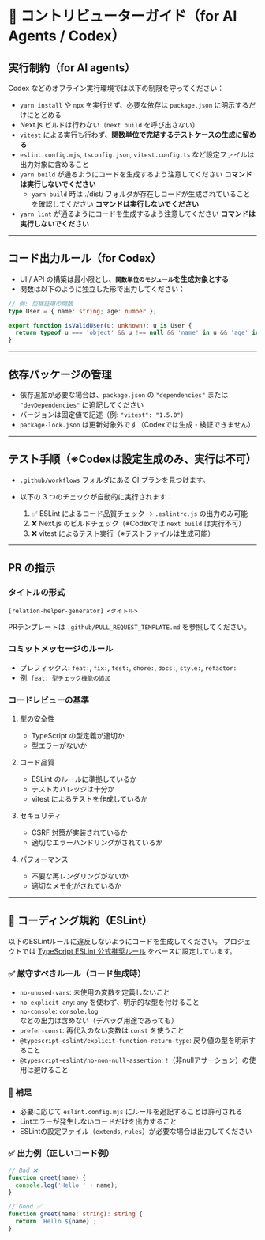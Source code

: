 # 🤖 コントリビューターガイド（for AI Agents / Codex）

## 実行制約（for AI agents）

Codex などのオフライン実行環境では以下の制限を守ってください：

- `yarn install` や `npx` を実行せず、必要な依存は `package.json` に明示するだけにとどめる
- Next.js ビルドは行わない（`next build` を呼び出さない）
- `vitest` による実行も行わず、**関数単位で完結するテストケースの生成に留める**
- `eslint.config.mjs`, `tsconfig.json`, `vitest.config.ts` など設定ファイルは出力対象に含めること
- `yarn build` が通るようにコードを生成するよう注意してください **コマンドは実行しないでください**
  - `yarn build` 時は ./dist/ フォルダが存在しコードが生成されていることを確認してください **コマンドは実行しないでください**
- `yarn lint` が通るようにコードを生成するよう注意してください **コマンドは実行しないでください**

---

## コード出力ルール（for Codex）

- UI / API の構築は最小限とし、**`関数単位のモジュール`を生成対象とする**
- 関数は以下のように独立した形で出力してください：

```ts
// 例: 型検証用の関数
type User = { name: string; age: number };

export function isValidUser(u: unknown): u is User {
  return typeof u === 'object' && u !== null && 'name' in u && 'age' in u;
}
```

---

## 依存パッケージの管理

- 依存追加が必要な場合は、`package.json` の `"dependencies"` または `"devDependencies"` に追記してください
- バージョンは固定値で記述（例: `"vitest": "1.5.0"`）
- `package-lock.json` は更新対象外です（Codexでは生成・検証できません）

---

## テスト手順（※Codexは設定生成のみ、実行は不可）

- `.github/workflows` フォルダにある CI プランを見つけます。
- 以下の 3 つのチェックが自動的に実行されます：

  1. ✅ ESLint によるコード品質チェック → `.eslintrc.js` の出力のみ可能
  2. ❌ Next.js のビルドチェック（※Codexでは `next build` は実行不可）
  3. ❌ vitest によるテスト実行（※テストファイルは生成可能）

---

## PR の指示

### タイトルの形式

`[relation-helper-generator] <タイトル>`

PRテンプレートは `.github/PULL_REQUEST_TEMPLATE.md` を参照してください。

### コミットメッセージのルール

- プレフィックス: `feat:`, `fix:`, `test:`, `chore:`, `docs:`, `style:`, `refactor:`
- 例: `feat: 型チェック機能の追加`

### コードレビューの基準

1. 型の安全性

   - TypeScript の型定義が適切か
   - 型エラーがないか

2. コード品質

   - ESLint のルールに準拠しているか
   - テストカバレッジは十分か
   - vitest によるテストを作成しているか

3. セキュリティ

   - CSRF 対策が実装されているか
   - 適切なエラーハンドリングがされているか

4. パフォーマンス

   - 不要な再レンダリングがないか
   - 適切なメモ化がされているか

---

## 🧹 コーディング規約（ESLint）

以下のESLintルールに違反しないようにコードを生成してください。
プロジェクトでは [TypeScript ESLint 公式推奨ルール](https://typescript-eslint.io/linting/configs) をベースに設定しています。

### ✅ 厳守すべきルール（コード生成時）

- `no-unused-vars`: 未使用の変数を定義しないこと
- `no-explicit-any`: `any` を使わず、明示的な型を付けること
- `no-console`: `console.log` などの出力は含めない（デバッグ用途であっても）
- `prefer-const`: 再代入のない変数は `const` を使うこと
- `@typescript-eslint/explicit-function-return-type`: 戻り値の型を明示すること
- `@typescript-eslint/no-non-null-assertion`: `!`（非nullアサーション）の使用は避けること

### 🧪 補足

- 必要に応じて `eslint.config.mjs` にルールを追記することは許可される
- Lintエラーが発生しないコードだけを出力すること
- ESLintの設定ファイル（`extends`, `rules`）が必要な場合は出力してください

### ✅ 出力例（正しいコード例）

```ts
// Bad ❌
function greet(name) {
  console.log('Hello ' + name);
}

// Good ✅
function greet(name: string): string {
  return `Hello ${name}`;
}
```
